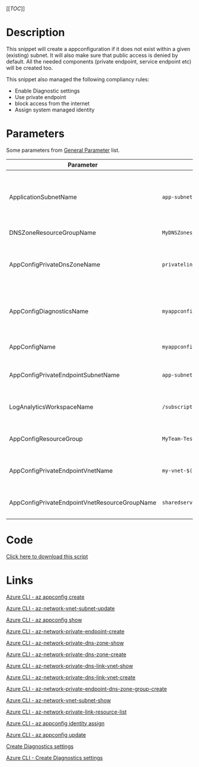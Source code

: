 [[_TOC_]]

# Description
This snippet will create a appconfiguration if it does not exist within a given (existing) subnet. It will also make sure that public access is denied by default. All the needed components (private endpoint, service endpoint etc) will be created too.

This snippet also managed the following compliancy rules:
- Enable Diagnostic settings
- Use private endpoint
- block access from the internet
- Assign system managed identity

# Parameters
Some parameters from [General Parameter](/Azure/Azure-CLI-Snippets) list.

| Parameter | Example Value | Description |
|--|--|--|
| ApplicationSubnetName | `app-subnet-3` | The subnetname for the subnet to set the service endpoint on (this will allow the application to connect over the private endpoint within the azure backbone). |
| DNSZoneResourceGroupName | `MyDNSZones-$(Release.EnvironmentName)` | ResourceGroupName for DNS Zones |
| AppConfigPrivateDnsZoneName | `privatelink.azconfig.io` | Generally this will be `privatelink.azconfig.io`. This defines which DNS Zone to use for the private app configuration endpoint. |
| AppConfigDiagnosticsName | `myappconfig-$(Release.EnvironmentName)` | This name will be used as an identifier in the log analytics workspace. It is recommended to use your Application Insights name for this parameter. |
| AppConfigName | `myappconfig-$(Release.EnvironmentName)` | This is the app configuration name to use. |
| AppConfigPrivateEndpointSubnetName | `app-subnet-3` | The name of the subnet where the app configurations private endpoint will reside in. |
| LogAnalyticsWorkspaceName | `/subscriptions/<subscriptionid>/resourceGroups/<resourcegroup>/providers/Microsoft.OperationalInsights/workspaces/<loganalyticsworkspacename>` | The name of the Log Analytics Workspace for the diagnostics settings of the app configuration. |
| AppConfigResourceGroup | `MyTeam-TestApi-$(Release.EnvironmentName)` | The ResourceGroup where your app configuration will reside in. |
| AppConfigPrivateEndpointVnetName | `my-vnet-$(Release.EnvironmentName)` | The name of the VNET to use for creating the App Config private endpoint in. |
| AppConfigPrivateEndpointVnetResourceGroupName | `sharedservices-rg` | The ResourceGroup where the AppConfig PrivateEndpoint VNET resides in. |

# Code
[Click here to download this script](../../../../src/App-Configuration/Create-App-Configuration.ps1)

# Links

[Azure CLI - az appconfig create](https://docs.microsoft.com/en-us/cli/azure/appconfig?view=azure-cli-latest#az_appconfig_create)

[Azure CLI - az-network-vnet-subnet-update](https://docs.microsoft.com/en-us/cli/azure/network/vnet/subnet?view=azure-cli-latest#az-network-vnet-subnet-update)

[Azure CLI - az appconfig show](https://docs.microsoft.com/en-us/cli/azure/appconfig?view=azure-cli-latest#az_appconfig_show)

[Azure CLI - az-network-private-endpoint-create](https://docs.microsoft.com/en-us/cli/azure/network/private-endpoint?view=azure-cli-latest#az-network-private-endpoint-create)

[Azure CLI - az-network-private-dns-zone-show](https://docs.microsoft.com/en-us/cli/azure/ext/privatedns/network/private-dns/zone?view=azure-cli-latest#ext-privatedns-az-network-private-dns-zone-show)

[Azure CLI - az-network-private-dns-zone-create](https://docs.microsoft.com/en-us/cli/azure/ext/privatedns/network/private-dns/zone?view=azure-cli-latest#ext-privatedns-az-network-private-dns-zone-create)

[Azure CLI - az-network-private-dns-link-vnet-show](https://docs.microsoft.com/en-us/cli/azure/network/private-dns/link/vnet?view=azure-cli-latest#az-network-private-dns-link-vnet-show)

[Azure CLI - az-network-private-dns-link-vnet-create](https://docs.microsoft.com/en-us/cli/azure/network/private-dns/link/vnet?view=azure-cli-latest#az-network-private-dns-link-vnet-create)

[Azure CLI - az-network-private-endpoint-dns-zone-group-create](https://docs.microsoft.com/en-us/cli/azure/network/private-endpoint/dns-zone-group?view=azure-cli-latest#az-network-private-endpoint-dns-zone-group-create)

[Azure CLI - az-network-vnet-subnet-show](https://docs.microsoft.com/en-us/cli/azure/network/vnet/subnet?view=azure-cli-latest#az-network-vnet-subnet-show)

[Azure CLI - az-network-private-link-resource-list](https://docs.microsoft.com/en-us/cli/azure/network/private-link-resource?view=azure-cli-latest#az-network-private-link-resource-list)

[Azure CLI - az appconfig identity assign](https://docs.microsoft.com/en-us/cli/azure/appconfig/identity?view=azure-cli-latest#az_appconfig_identity_assign)

[Azure CLI - az appconfig update](https://docs.microsoft.com/en-us/cli/azure/appconfig?view=azure-cli-latest#az_appconfig_update)

[Create Diagnostics settings](https://docs.microsoft.com/en-us/azure/azure-monitor/platform/diagnostic-settings)

[Azure CLI - Create Diagnostics settings](http://techgenix.com/azure-diagnostic-settings/)